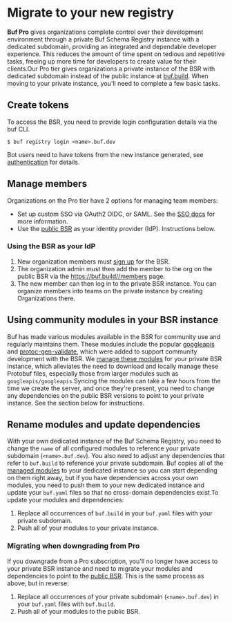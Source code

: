 # Migrate to your new registry

**Buf Pro** gives organizations complete control over their development environment through a private Buf Schema Registry instance with a dedicated subdomain, providing an integrated and dependable developer experience. This reduces the amount of time spent on tedious and repetitive tasks, freeing up more time for developers to create value for their clients.Our Pro tier gives organizations a private instance of the BSR with dedicated subdomain instead of the public instance at [buf.build](https://buf.build/). When moving to your private instance, you'll need to complete a few basic tasks.

## Create tokens

To access the BSR, you need to provide login configuration details via the buf CLI.

```console
$ buf registry login <name>.buf.dev
```

Bot users need to have tokens from the new instance generated, see [authentication](../../bsr/authentication/) for details.

## Manage members

Organizations on the Pro tier have 2 options for managing team members:

- Set up custom SSO via OAuth2 OIDC, or SAML. See the [SSO docs](../../bsr/admin/instance/sso/github-oauth2/) for more information.
- Use the [public BSR](https://buf.build/) as your identity provider (IdP). Instructions below.

### Using the BSR as your IdP

1.  New organization members must [sign up](https://buf.build/signup) for the BSR.
2.  The organization admin must then add the member to the org on the public BSR via the https://buf.build//members page.
3.  The new member can then log in to the private BSR instance. You can organize members into teams on the private instance by creating Organizations there.

## Using community modules in your BSR instance

Buf has made various modules available in the BSR for community use and regularly maintains them. These modules include the popular [googleapis](https://buf.build/googleapis/googleapis) and [protoc-gen-validate](https://buf.build/envoyproxy/protoc-gen-validate), which were added to support community development with the BSR. We [manage these modules](../../bsr/admin/instance/managed-modules/) for your private BSR instance, which alleviates the need to download and locally manage these Protobuf files, especially those from larger modules such as `googleapis/googleapis`.Syncing the modules can take a few hours from the time we create the server, and once they're present, you need to change any dependencies on the public BSR versions to point to your private instance. See the section below for instructions.

## Rename modules and update dependencies

With your own dedicated instance of the Buf Schema Registry, you need to change the `name` of all configured modules to reference your private subdomain (`<name>.buf.dev`). You also need to adjust any dependencies that refer to `buf.build` to reference your private subdomain. Buf copies all of the [managed modules](../../bsr/admin/instance/managed-modules/) to your dedicated instance so you can start depending on them right away, but if you have dependencies across your own modules, you need to push them to your new dedicated instance and update your `buf.yaml` files so that no cross-domain dependencies exist.To update your modules and dependencies:

1.  Replace all occurrences of `buf.build` in your `buf.yaml` files with your private subdomain.
2.  Push all of your modules to your private instance.

### Migrating when downgrading from Pro

If you downgrade from a Pro subscription, you'll no longer have access to your private BSR instance and need to migrate your modules and dependencies to point to the [public BSR](https://buf.build). This is the same process as above, but in reverse:

1.  Replace all occurrences of your private subdomain (`<name>.buf.dev`) in your `buf.yaml` files with `buf.build`.
2.  Push all of your modules to the public BSR.
